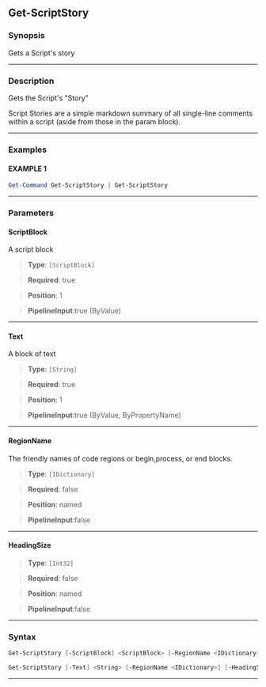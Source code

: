 
Get-ScriptStory
---------------
### Synopsis
Gets a Script's story

---
### Description

Gets the Script's "Story"

Script Stories are a simple markdown summary of all single-line comments within a script (aside from those in the param block).

---
### Examples
#### EXAMPLE 1
```PowerShell
Get-Command Get-ScriptStory | Get-ScriptStory
```

---
### Parameters
#### **ScriptBlock**

A script block



> **Type**: ```[ScriptBlock]```

> **Required**: true

> **Position**: 1

> **PipelineInput**:true (ByValue)
---
#### **Text**

A block of text



> **Type**: ```[String]```

> **Required**: true

> **Position**: 1

> **PipelineInput**:true (ByValue, ByPropertyName)
---
#### **RegionName**

The friendly names of code regions or begin,process, or end blocks.



> **Type**: ```[IDictionary]```

> **Required**: false

> **Position**: named

> **PipelineInput**:false
---
#### **HeadingSize**

> **Type**: ```[Int32]```

> **Required**: false

> **Position**: named

> **PipelineInput**:false
---
### Syntax
```PowerShell
Get-ScriptStory [-ScriptBlock] <ScriptBlock> [-RegionName <IDictionary>] [-HeadingSize <Int32>] [<CommonParameters>]
```
```PowerShell
Get-ScriptStory [-Text] <String> [-RegionName <IDictionary>] [-HeadingSize <Int32>] [<CommonParameters>]
```
---



